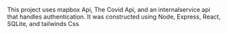 This project uses mapbox Api, The Covid Api, and an internalservice api that handles authentication.
It was constructed using Node, Express, React, SQLite, and tailwinds Css
